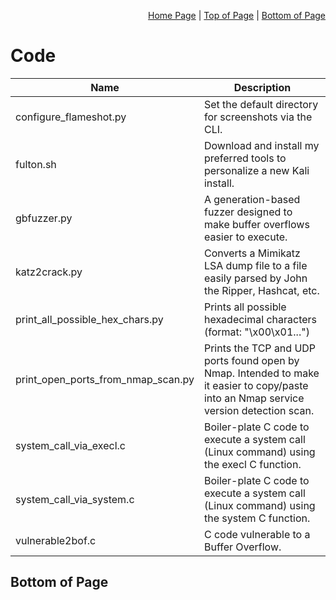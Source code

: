 <p align="right">
  <a href="/README.md">Home Page</a> |
  <a href="/Code/README.md#code">Top of Page</a> |
  <a href="/Code/README.md#bottom-of-page">Bottom of Page</a>
</p>

# Code

|Name|Description|
|----|-------|
|configure_flameshot.py|Set the default directory for screenshots via the CLI.|
|fulton.sh|Download and install my preferred tools to personalize a new Kali install.|
|gbfuzzer.py|A generation-based fuzzer designed to make buffer overflows easier to execute.|
|katz2crack.py|Converts a Mimikatz LSA dump file to a file easily parsed by John the Ripper, Hashcat, etc.|
|print_all_possible_hex_chars.py|Prints all possible hexadecimal characters (format: "\x00\x01...")|
|print_open_ports_from_nmap_scan.py|Prints the TCP and UDP ports found open by Nmap. Intended to make it easier to copy/paste into an Nmap service version detection scan.|
|system_call_via_execl.c|Boiler-plate C code to execute a system call (Linux command) using the execl C function.|
|system_call_via_system.c|Boiler-plate C code to execute a system call (Linux command) using the system C function.|
|vulnerable2bof.c|C code vulnerable to a Buffer Overflow.|

## Bottom of Page
